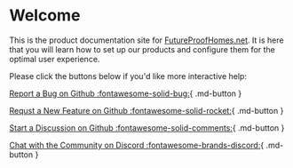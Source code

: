 # Welcome

This is the product documentation site for [FutureProofHomes.net](https://futureproofhomes.net).  It is here that you will learn how to set up our products and configure them for the optimal user experience.

Please click the buttons below if you'd like more interactive help:

[Report a Bug on Github :fontawesome-solid-bug:](https://github.com/FutureProofHomes/Satellite1/issues/new?labels=bug&template=bug-report---.md){ .md-button }

[Requst a New Feature on Github :fontawesome-solid-rocket:](https://github.com/FutureProofHomes/Satellite1/issues/new?labels=bug&template=bug-report---.md){ .md-button }

[Start a Discussion on Github :fontawesome-solid-comments:](https://github.com/orgs/FutureProofHomes/discussions){ .md-button }

[Chat with the Community on Discord :fontawesome-brands-discord:](https://discord.com/channels/1242282357298298941/1242282358212792402){ .md-button }